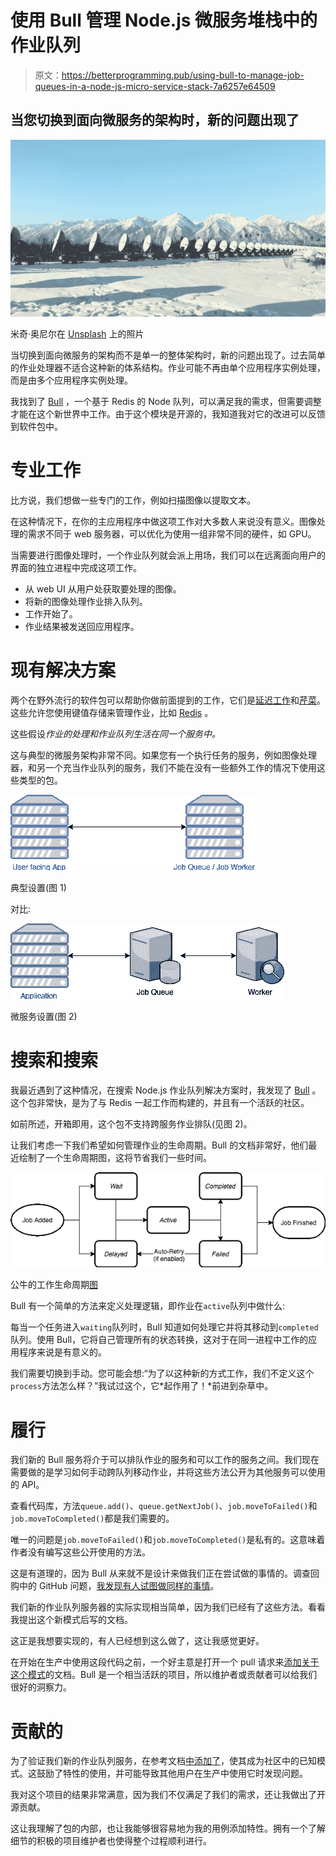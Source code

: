 # 使用 Bull 管理 Node.js 微服务堆栈中的作业队列

> 原文：<https://betterprogramming.pub/using-bull-to-manage-job-queues-in-a-node-js-micro-service-stack-7a6257e64509>

## 当您切换到面向微服务的架构时，新的问题出现了

![](img/881f37521d09922600424ea144f1c0a2.png)

米奇·奥尼尔在 [Unsplash](https://unsplash.com/s/photos/queue?utm_source=unsplash&utm_medium=referral&utm_content=creditCopyText) 上的照片

当切换到面向微服务的架构而不是单一的整体架构时，新的问题出现了。过去简单的作业处理器不适合这种新的体系结构。作业可能不再由单个应用程序实例处理，而是由多个应用程序实例处理。

我找到了 [Bull](https://optimalbits.github.io/bull/) ，一个基于 Redis 的 Node 队列，可以满足我的需求，但需要调整才能在这个新世界中工作。由于这个模块是开源的，我知道我对它的改进可以反馈到软件包中。

# 专业工作

比方说，我们想做一些专门的工作，例如扫描图像以提取文本。

在这种情况下，在你的主应用程序中做这项工作对大多数人来说没有意义。图像处理的需求不同于 web 服务器，可以优化为使用一组非常不同的硬件，如 GPU。

当需要进行图像处理时，一个作业队列就会派上用场，我们可以在远离面向用户的界面的独立进程中完成这项工作。

*   从 web UI 从用户处获取要处理的图像。
*   将新的图像处理作业排入队列。
*   工作开始了。
*   作业结果被发送回应用程序。

# 现有解决方案

两个在野外流行的软件包可以帮助你做前面提到的工作，它们是[延迟工作](https://github.com/collectiveidea/delayed_job/)和[芹菜](http://www.celeryproject.org/)。这些允许您使用键值存储来管理作业，比如 [Redis](https://redis.io/) 。

这些假设*作业的处理和作业队列生活在同一个服务中。*

这与典型的微服务架构非常不同。如果您有一个执行任务的服务，例如图像处理器，和另一个充当作业队列的服务，我们不能在没有一些额外工作的情况下使用这些类型的包。

![](img/b52e73c3fa87884211470a7d4ffb6ce3.png)

典型设置(图 1)

对比:

![](img/e281eb76023b9e6a76549a2605053666.png)

微服务设置(图 2)

# 搜索和搜索

我最近遇到了这种情况，在搜索 Node.js 作业队列解决方案时，我发现了 [Bull](https://github.com/OptimalBits/bull) 。这个包非常快，是为了与 Redis 一起工作而构建的，并且有一个活跃的社区。

如前所述，开箱即用，这个包不支持跨服务作业排队(见图 2)。

让我们考虑一下我们希望如何管理作业的生命周期。Bull 的文档非常好，他们最近绘制了一个生命周期图，这将节省我们一些时间。

![](img/f5bf441bf00af480af2ddea75229b91d.png)

公牛的工作生命周期[图](https://github.com/OptimalBits/bull/blob/develop/docs/job-lifecycle.png)

Bull 有一个简单的方法来定义处理逻辑，即作业在`active`队列中做什么:

每当一个任务进入`waiting`队列时，Bull 知道如何处理它并将其移动到`completed`队列。使用 Bull，它将自己管理所有的状态转换，这对于在同一进程中工作的应用程序来说是有意义的。

我们需要切换到手动。您可能会想:“为了以这种新的方式工作，我们不定义这个`process`方法怎么样？”我试过这个，它*起作用了！*前进到杂草中。

# 履行

我们新的 Bull 服务将介于可以排队作业的服务和可以工作的服务之间。我们现在需要做的是学习如何手动跨队列移动作业，并将这些方法公开为其他服务可以使用的 API。

查看代码库，方法`queue.add()`、`queue.getNextJob()`、`job.moveToFailed()`和`job.moveToCompleted()`都是我们需要的。

唯一的问题是`job.moveToFailed()`和`job.moveToCompleted()`是私有的。这意味着作者没有编写这些公开使用的方法。

这是有道理的，因为 Bull 从来就不是设计来做我们正在尝试做的事情的。调查回购中的 GitHub 问题，[我发现有人试图做同样的事情](https://github.com/OptimalBits/bull/issues/790)。

我们新的作业队列服务器的实际实现相当简单，因为我们已经有了这些方法。看看我提出这个新模式后写的文档。

这正是我想要实现的，有人已经想到这么做了，这让我感觉更好。

在开始在生产中使用这段代码之前，一个好主意是打开一个 pull 请求来[添加关于这个模式](https://github.com/OptimalBits/bull/pull/1017/files#diff-375fc823554b090375d9c47199cb5ee2R201)的文档。Bull 是一个相当活跃的项目，所以维护者或贡献者可以给我们很好的洞察力。

# 贡献的

为了验证我们新的作业队列服务，在参考文档[中添加了](https://github.com/OptimalBits/bull/pull/1017/files#diff-375fc823554b090375d9c47199cb5ee2R201)，使其成为社区中的已知模式。这鼓励了特性的使用，并可能导致其他用户在生产中使用它时发现问题。

我对这个项目的结果非常满意，因为我们不仅满足了我们的需求，还让我做出了开源贡献。

这让我理解了包的内部，也让我能够很容易地为我的用例添加特性。拥有一个了解细节的积极的项目维护者也使得整个过程顺利进行。